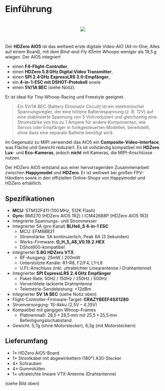 # Einführung

<div style="display: flex; align-items: center; justify-content: space-around; margin: 40px">
<img src="/aio5media/image5.png">
</div>

Der **HDZero AIO5** ist das weltweit erste digitale Video-AIO (All-in-One; Alles auf einem Board), mit dem _Bind-and-Fly 65mm Whoops_ weniger als 19,5 g wiegen. Der AIO5 integriert

- einen **F4-Flight-Controller**,
- einen **HDZero 5.8 GHz Digital Video Transmitter**,
- einen **SPI 2.4 GHz ExpressLRS 3.0-Empfänger**,
- ein **4-in-1-ESC mit DSHOT-Protokoll** sowie
- einen **5V/1A BEC** (siehe Notiz).

Er ist ideal für Tiny-Whoop-Racing und Freestyle geeignet.

> Ein 5V/1A BEC (Battery Eliminator Circuit) ist ein
> elektronischer Spannungsregler, der eine höhere Batteriespannung (z. B. 12V) auf eine stabilisierte Spannung von 5 Volt reduziert und gleichzeitig eine Stromstärke von bis zu 1 Ampere für andere Komponenten, wie Servos oder Empfänger in funkgesteuerten Modellen, bereitstellt, ohne dass eine separate Batterie benötigt wird.

Im Gegensatz zu MIPI verwendet das AIO5 ein **Composite-Video-Interface**, was Fläche und Gewicht reduziert. Es ist vollständig kompatibel mit **HDZero Lux**- und **Eco-Kameras**, jedoch **nicht** mit Kameras, die MIPI-Anschlüsse nutzen.

Der HDZero AIO5 entstand aus einer hervorragenden Zusammenarbeit zwischen **Happymodel** und **HDZero**. Er ist weltweit bei großen FPV-Händlern sowie in den offiziellen Online-Shops von Happymodel und HDZero erhältlich.

## Spezifikationen

- **MCU:** STM32F411 (100 MHz, 512K Flash)
- **Gyro:** BMI270 (HDZero AIO5 1R2) / ICM42688P (HDZero AIO5 1R3)
- Integrierte Spannungs- und Strommesser
- Integrierter 5A (pro Kanal) **BLHeli_S 4-in-1 ESC**
  - MCU: EFM8BB21
  - Stromstärke: 5A kontinuierlich, Peak 6A (3 Sekunden)
  - Werks-Firmware: **O_H_5_48_V0.19.2.HEX**
  - DShot600-kompatibel
- Integrierter **5.8G HDZero VTX**
  - RF-Ausgang: 25mW / 200mW
  - Unterstützte Kanäle: R1–R8, F2/F4, L1–L8
  - U.FL-Anschluss (inkl. ultraleichter Linearantenne / Drahtantenne)
- Integrierter **SPI ExpressLRS 2.4 GHz Empfänger**
  - Paket-Rate: 50Hz / 150Hz / 250Hz / 500Hz
  - Vorverlötete lackierte Drahtantenne
  - Telemetrie-Sendeleistung: <12dBm
- Integrierter **5V 1A BEC** (siehe Notiz oben)
- Flight-Controller-Firmware-Target: **CRAZYBEEF4SX1280**
- Stromversorgung: 1S-Akku (2,5V – 4,35V)
- Kompatibel mit gängigen Whoop-Frames
  - Platinenmaß: 28,5 × 28,5 mm mit 25,5 × 25,5 mm Befestigungslochabstand
- Gewicht: 5,7g (ohne Motorstecker), 6,3g (mit Motorsteckern)

## Lieferumfang

- 1× HDZero AIO5-Board
- 1× Stromkabel mit abgewinkeltem (180°) A30-Stecker
- 4× Schrauben
- 4× Gummitüllen
- 1× ultraleichte lineare VTX-Antenne (Drahtantenne)

(siehe Bild oben)

